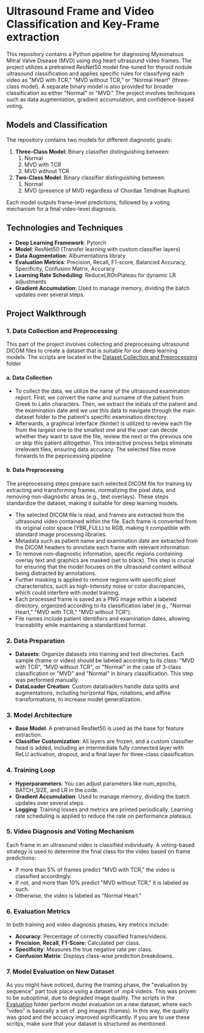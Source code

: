 # Ultrasound Frame and Video Classification and Key-Frame extraction 

This repository contains a Python pipeline for diagnosing Myxomatous Mitral Valve Disease (MVD) using dog heart ultrasound video frames. 
The project utilizes a pretrained ResNet50 model fine-tuned for thyroid nodule ultrasound classification and applies specific rules for classifying each video as "MVD with TCR," "MVD without TCR," or "Normal Heart" (three-class model). A separate binary model is also provided for broader classification as either "Normal" or "MVD."
The project involves techniques such as data augmentation, gradient accumulation, and confidence-based voting.

## Models and Classification

The repository contains two models for different diagnostic goals:

1. **Three-Class Model**: Binary classifier distinguishing between:
   1. Normal
   2. MVD with TCR
   3. MVD without TCR
2. **Two-Class Model**: Binary classifier distinguishing between:
   1. Normal
   2. MVD (presence of MVD regardless of Chordae Tendinae Rupture)

Each model outputs frame-level predictions, followed by a voting mechanism for a final video-level diagnosis.

## Technologies and Techniques
* **Deep Learning Framework**: Pytorch
* **Model**: ResNet50 (Transfer learning with custom classifier layers)
* **Data Augmentation**: Albumentations library
* **Evaluation Metrics**: Precision, Recall, F1-score, Balanced Accuracy, Specificity, Confusion Matrix, Accuracy
* **Learning Rate Scheduling**: ReduceLROnPlateau for dynamic LR adjustments
* **Gradient Accumulation**: Used to manage memory, dividing the batch updates over several steps.


## Project Walkthrough

### 1. Data Collection and Preprocessing 

This part of the project involves collecting and preprocessing ultrasound DICOM files to create a dataset that is suitable for our deep learning models. The scripts are located in the [Dataset Collection and Preprocessing](https://github.com/EvangeliaPetraki/Ultrasound_Classification/tree/main/Dataset%20Collection%20and%20Preprocessing/) folder

#### a. Data Collection

* To collect the data, we utilize the name of the ultrasound examination report. First, we convert the name and surname of the patient from Greek to Latin characters. Then, we extract the initials of the patient and the examination date and we use this data to navigate through the main dataset folder to the patient's specific examination directory.
* Afterwards, a graphical interface (tkinter) is utilized to review each file from the largest one to the smallest one and the user can decide whether they want to save the file, review the next or the previous one or skip this patient alltogether. This interactive process helps eliminate irrelevant files, ensuring data accuracy. The selected files move forwards to the peprocessing pipeline

#### b. Data Preprocessing

The preprocessing steps prepare each selected DICOM file for training by extracting and transforming frames, normalizing the pixel data, and removing non-diagnostic areas (e.g., text overlays). These steps standardize the dataset, making it suitable for deep learning models.

* The selected DICOM file is read, and frames are extracted from the ultrasound video contained within the file. Each frame is converted from its original color space (YBR_FULL) to RGB, making it compatible with standard image processing libraries.
* Metadata such as patient name and examination date are extracted from the DICOM headers to annotate each frame with relevant information.
* To remove non-diagnostic information, specific regions containing overlay text and graphics are masked (set to black). This step is crucial for ensuring that the model focuses on the ultrasound content without being distracted by annotations.
* Further masking is applied to remove regions with specific pixel characteristics, such as high-intensity noise or color discrepancies, which could interfere with model training.
* Each processed frame is saved as a PNG image within a labeled directory, organized according to its classification label (e.g., "Normal Heart," "MVD with TCR," "MVD without TCR").
* File names include patient identifiers and examination dates, allowing traceability while maintaining a standardized format.


### 2. Data Preparation

* **Datasets**: Organize datasets into training and test directories. Each sample (frame or video) should be labeled according to its class: "MVD with TCR", "MVD without TCR", or "Normal" in the case of 3-class classification or "MVD" and "Normal" in binary classification. This step was performed manually.
* **DataLoader Creation**: Custom dataloaders handle data splits and augmentations, including horizontal flips, rotations, and affine transformations, to increase model generalization.

### 3. Model Architecture

* **Base Model**: A pretrained ResNet50 is used as the base for feature extraction.
* **Classifier Customization**: All layers are frozen, and a custom classifier head is added, including an intermediate fully connected layer with ReLU activation, dropout, and a final layer for three-class classification.
  
### 4. Training Loop
* **Hyperparameters**: You can adjust parameters like num_epochs, BATCH_SIZE, and LR in the code.
* **Gradient Accumulation**: Used to manage memory, dividing the batch updates over several steps.
* **Logging**: Training losses and metrics are printed periodically. Learning rate scheduling is applied to reduce the rate on performance plateaus.

### 5. Video Diagnosis and Voting Mechanism
Each frame in an ultrasound video is classified individually. A voting-based strategy is used to determine the final class for the video based on frame predictions:

* If more than 5% of frames predict "MVD with TCR," the video is classified accordingly.
* If not, and more than 10% predict "MVD without TCR," it is labeled as such.
* Otherwise, the video is labeled as "Normal Heart."


### 6. Evaluation Metrics
In both training and video diagnosis phases, key metrics include:

* **Accuracy**: Percentage of correctly classified frames/videos.
* **Precision**, **Recall**, **F1-Score**: Calculated per class.
* **Specificity**: Measures the true negative rate per class.
* **Confusion Matrix**: Displays class-wise prediction breakdowns.

### 7. Model Evaluation on New Dataset

As you might have noticed, during the training phase, the "evaluation by sequence" part took place using a dataset of .mp4 videos. This was proven to be suboptimal, due to degraded image quality. 
The scripts in the [Evaluation](https://github.com/EvangeliaPetraki/Ultrasound_Classification/tree/main/Evaluation/) folder perform model evaluation on a new dataset, where each "video" is basically a set of .png images (frames). In this way, the quality was good and the accuacy improved significantly. 
If you are to use these scritps, make sure that your dataset is structured as mentioned. 

